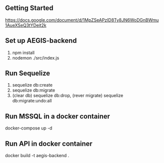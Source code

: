 ## Getting Started
https://docs.google.com/document/d/1MpZSeAPzID8Ty8JN6WoDGnBWmu1AueXSeQ3tYDeit2k

## Set up AEGIS-backend
1. npm install
2. nodemon ./src/index.js

## Run Sequelize

1. sequelize db:create
2. sequelize db:migrate
3. (clear db) sequelize db:drop, (rever migrate) sequelize db:migrate:undo:all

## Run MSSQL in a docker container

docker-compose up -d

## Run API in docker container

docker build -t aegis-backend .
